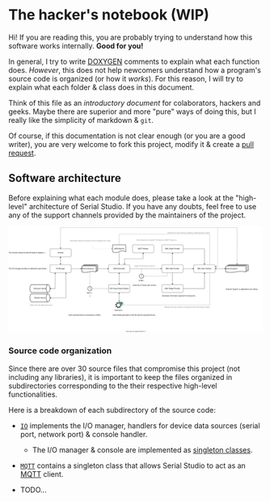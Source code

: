 # The hacker's notebook (WIP)

Hi! If you are reading this, you are probably trying to understand how this software works internally. **Good for you!**

In general, I try to write [DOXYGEN](https://www.doxygen.nl/index.html) comments to explain what each function does. *However*, this does not help newcomers understand how a program's source code is organized (or how it *works*). For this reason, I will try to explain what each folder & class does in this document. 

Think of this file as an *introductory document* for colaborators, hackers and geeks. Maybe there are superior and more "pure" ways of doing this, but I really like the simplicity of markdown & `git`.

Of course, if this documentation is not clear enough (or you are a good writer), you are very welcome to fork this project, modify it & create a [pull request](https://docs.github.com/en/github/collaborating-with-pull-requests/proposing-changes-to-your-work-with-pull-requests/about-pull-requests).

## Software architecture

Before explaining what each module does, please take a look at the "high-level" architecture of Serial Studio. If you have any doubts, feel free to use any of the support channels provided by the maintainers of the project.

![Architecture](/doc/architecture/architecture.svg)

### Source code organization

Since there are over 30 source files that compromise this project (not including any libraries), it is important to keep the files organized in subdirectories corresponding to the their respective high-level functionalities.

Here is a breakdown of each subdirectory of the source code:

- [`IO`](IO) implements the I/O manager, handlers for device data sources (serial port, network port) & console handler.
    - The I/O manager & console are implemented as [singleton classes](https://en.wikipedia.org/wiki/Singleton_pattern).
- [`MQTT`](MQTT) contains a singleton class that allows Serial Studio to act as an [MQTT](https://en.wikipedia.org/wiki/MQTT) client.

- TODO...





